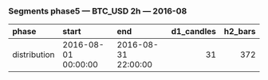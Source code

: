 ### Segments phase5 — BTC_USD 2h — 2016-08

| phase        | start               | end                 |   d1_candles |   h2_bars |
|:-------------|:--------------------|:--------------------|-------------:|----------:|
| distribution | 2016-08-01 00:00:00 | 2016-08-31 22:00:00 |           31 |       372 |